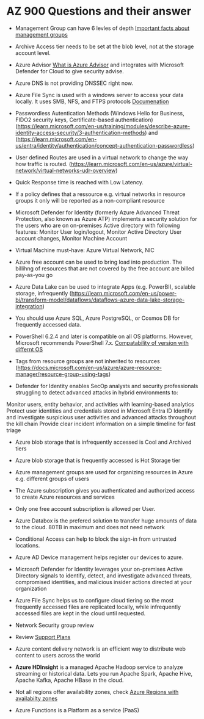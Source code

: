 # AZ 900 Questions and their answer

- Management Group can have 6 levles of depth [Important facts about management groups](https://learn.microsoft.com/en-us/azure/governance/management-groups/overview#important-facts-about-management-groups)

- Archive Access tier needs to be set at the blob level, not at the storage account level.

- Azure Advisor [What is Azure Advisor](https://learn.microsoft.com/en-us/azure/advisor/advisor-overview) and integrates with Microsoft Defender for Cloud to give security advise.

- Azure DNS is not providing DNSSEC right now.

- Azure File Sync is used with a windows server to access your data locally. It uses SMB, NFS, and FTPS protocols [Documenation](https://docs.microsoft.com/en-us/learn/modules/describe-azure-storage-services/7-identify-azure-file-movement-options)

- Passwordless Autentication Methods (Windows Hello for Business, FIDO2 security keys, Certificate-based authentication) (https://learn.microsoft.com/en-us/training/modules/describe-azure-identity-access-security/3-authentication-methods) and (https://learn.microsoft.com/en-us/entra/identity/authentication/concept-authentication-passwordless)

- User defined Routes are used in a virtual network to change the way how traffic is routed. (https://learn.microsoft.com/en-us/azure/virtual-network/virtual-networks-udr-overview)

- Quick Response time is reached with Low Latency.

- If a policy defines that a ressource e.g. virtual networks in resource groups it only will be reported as a non-compliant resource

- Microsoft Defender for Identity (formerly Azure Advanced Threat Protection, also known as Azure ATP) implements a security solution for the users who are on on-premises Active directory with following features: Monitor User login/logout, Monitor Active Directory User account changes, Monitor Machine Account

- Virtual Machine must-have: Azure Virtual Network, NIC

- Azure free account can be used to bring load into production. The billihng of resources that are not covered by the free account are billed pay-as-you go

- Azure Data Lake can be used to integrate Apps (e.g. PowerBI), scalable storage, infrequently (https://learn.microsoft.com/en-us/power-bi/transform-model/dataflows/dataflows-azure-data-lake-storage-integration)

- You should use Azure SQL, Azure PostgreSQL, or Cosmos DB for frequently accessed data.

- PowerShell 6.2.4 and later is compatible on all OS platforms. However, Microsoft recommends PowerShell 7.x. [Compatability of version with differnt OS](https://docs.microsoft.com/en-us/powershell/azure/?view=azps-4.5.0)

- Tags from resource groups are not inherited to resources (https://docs.microsoft.com/en-us/azure/azure-resource-manager/resource-group-using-tags)

- Defender for Identity enables SecOp analysts and security professionals struggling to detect advanced attacks in hybrid environments to:

Monitor users, entity behavior, and activities with learning-based analytics
Protect user identities and credentials stored in Microsoft Entra ID
Identify and investigate suspicious user activities and advanced attacks throughout the kill chain
Provide clear incident information on a simple timeline for fast triage

- Azure blob storage that is infrequently accessed is Cool and Archived tiers

- Azure blob storage that is frequently accessed is Hot Storage tier

- Azure management groups are used for organizing resources in Azure e.g. different groups of users

- The Azure subscription gives you authenticated and authorized access to create Azure resources and services

- Only one free account subscription is allowed per User.

- Azure Databox is the prefered solution to transfer huge amounts of data to the cloud. 80TB in maximum and does not need network

- Conditional Access can help to block the sign-in from untrusted locations.

- Azure AD Device management helps register our devices to azure.

- Microsoft Defender for Identity leverages your on-premises Active Directory signals to identify, detect, and investigate advanced threats, compromised identities, and malicious insider actions directed at your organization

- Azure File Sync helps us to configure cloud tiering so the most frequently accessed files are replicated locally, while infrequently accessed files are kept in the cloud until requested.

- Network Security group review

- Review [Support Plans](https://azure.microsoft.com/en-us/support/plans/)

- Azure content delivery network is an efficient way to distribute web content to users across the world

- **Azure HDInsight** is a managed Apache Hadoop service to analyze streaming or historical data. Lets you run Apache Spark, Apache Hive, Apache Kafka, Apache HBase in the cloud.

- Not all regions offer availability zones, check [Azure Regions with availabilty zones](https://docs.microsoft.com/en-us/azure/availability-zones/az-overview)

- Azure Functions is a Platform as a service (PaaS)
